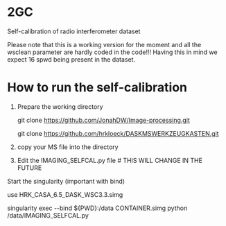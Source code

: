 # 2GC
Self-calibration of radio interferometer dataset 

Please note that this is a working version for the moment and all the wsclean parameter are hardly coded in the code!!!
Having this in mind we expect 16 spwd being present in the dataset.



# How to run the self-calibration 

1. Prepare the working directory

    git clone https://github.com/JonahDW/Image-processing.git
   
    git clone https://github.com/hrkloeck/DASKMSWERKZEUGKASTEN.git

3. copy your MS file into the directory

4. Edit the IMAGING_SELFCAL.py file      # THIS WILL CHANGE IN THE FUTURE

Start the singularity (important with bind) 

use HRK_CASA_6.5_DASK_WSC3.3.simg

singularity exec --bind ${PWD}:/data CONTAINER.simg python /data/IMAGING_SELFCAL.py

